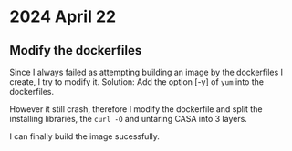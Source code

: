 # 2024 April 22
## Modify the dockerfiles
Since I always failed as attempting building an image by the dockerfiles I create, I try to modify it. 
Solution: 
Add the option [-y] of `yum` into the dockerfiles. 

However it still crash, therefore I modify the dockerfile and split the installing libraries, the `curl -O` and untaring CASA into 3 layers. 

I can finally build the image sucessfully.  


